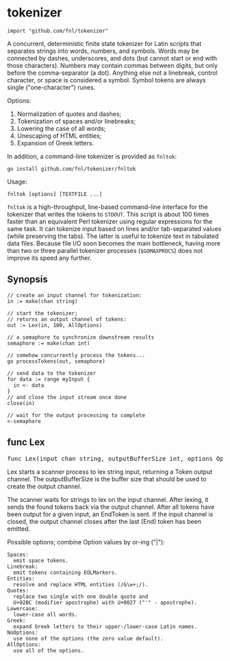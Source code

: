 # tokenizer
    import "github.com/fnl/tokenizer"

A concurrent, deterministic finite state tokenizer
for Latin scripts that separates strings into words, numbers, and symbols.
Words may be connected by dashes, underscores, and dots
(but cannot start or end with those characters).
Numbers may contain commas between digits,
but only before the comma-separator (a dot).
Anything else not a linebreak, control character,
or space is considered a symbol.
Symbol tokens are always single ("one-character") runes.

Options:

1. Normalization of quotes and dashes;
2. Tokenization of spaces and/or linebreaks;
3. Lowering the case of all words;
4. Unescaping of HTML entities;
5. Expansion of Greek letters.

In addition, a command-line tokenizer is provided as `fnltok`:

	go install github.com/fnl/tokenizer/fnltok

Usage:

	fnltok [options] [TEXTFILE ...]

`fnltok` is a high-throughput, line-based command-line interface
for the tokenizer that writes the tokens to `STDOUT`.
This script is about 100 times faster than an equivalent Perl tokenizer
using regular expressions for the same task.
It can tokenize input based on lines and/or tab-separated values
(while preserving the tabs).
The latter is useful to tokenize text in tabulated data files.
Because file I/O soon becomes the main bottleneck,
having more than two or three parallel tokenizer processes (`$GOMAXPROCS`)
does not improve its speed any further.

## Synopsis

	// create an input channel for tokenization:
	in := make(chan string)
	
	// start the tokenizer;
	// returns an output channel of tokens:
	out := Lex(in, 100, AllOptions)
	
	// a semaphore to synchronize downstream results
	semaphore := make(chan int)
	
	// somehow concurrently process the tokens...
	go processTokens(out, semaphore)
	
	// send data to the tokenizer
	for data := range myInput {
	  in <- data
	}
	// and close the input stream once done
	close(in)
	
	// wait for the output processing to complete
	<-semaphore

## func Lex
<pre>func Lex(input chan string, outputBufferSize int, options Option) chan Token</pre>
Lex starts a scanner process to lex string input,
returning a Token output channel.
The outputBufferSize is the buffer size
that should be used to create the output channel.

The scanner waits for strings to lex on the input channel.
After lexing, it sends the found tokens back via the output channel.
After all tokens have been output for a given input, an EndToken is sent.
If the input channel is closed,
the output channel closes after the last (End) token has been emitted.

Possible options; combine Option values by or-ing ("|"):

	Spaces:
	  emit space tokens.
	Linebreak:
	  emit tokens containing EOLMarkers.
	Entities:
	  resolve and replace HTML entities (/&\w+;/).
	Quotes:
	  replace two single with one double quote and
	  U+02BC (modifier apostrophe) with U+0027 ("'" - apostrophe).
	Lowercase:
	  lower-case all words.
	Greek:
	  expand Greek letters to their upper-/lower-case Latin names.
	NoOptions:
	  use none of the options (the zero value default).
	AllOptions:
	  use all of the options.

